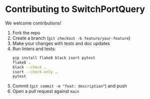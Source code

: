 # Contributing to SwitchPortQuery

We welcome contributions!

1. Fork the repo
2. Create a branch (`git checkout -b feature/your-feature`)
3. Make your changes with tests and doc updates
4. Run linters and tests:
   ```bash
   pip install flake8 black isort pytest
   flake8 .
   black --check .
   isort --check-only .
   pytest
   ```
5. Commit (`git commit -m "feat: description"`) and push
6. Open a pull request against `main`